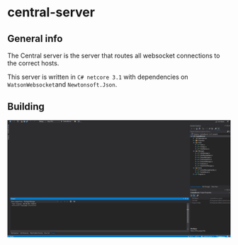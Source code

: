 # central-server
## General info
The Central server is the server that routes all websocket connections to the correct hosts.

This server is written in `C# netcore 3.1` with dependencies on `WatsonWebsocket`and `Newtonsoft.Json`.

## Building
![Building the software](building.gif)
